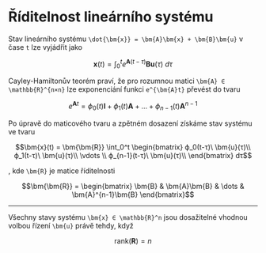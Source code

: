 Říditelnost lineárního systému
================================

Stav lineárního systému ``\dot{\bm{x}} = \bm{A}\bm{x} + \bm{B}\bm{u}`` v čase ``t`` lze vyjádřit jako
```math
\bm{x}(t) = \int_0^t e^{\bm{A}(t-τ)} \bm{B} \bm{u}(τ)\ dτ
```
Cayley-Hamiltonův teorém praví, že pro rozumnou matici ``\bm{A} ∈ \mathbb{R}^{n×n}`` lze exponenciání funkci ``e^{\bm{A}t}`` převést do tvaru
```math
e^{\bm{A}t} = ϕ_0(t) \bm{I} + ϕ_1(t) \bm{A} + \dots + ϕ_{n-1}(t) \bm{A}^{n-1}
```

Po úpravě do maticového tvaru a zpětném dosazení získáme stav systému ve tvaru
```math
\bm{x}(t) =
\bm{\bm{R}}
\int_0^t
\begin{bmatrix}
	ϕ_0(t-τ)\ \bm{u}(τ)\\
	ϕ_1(t-τ)\ \bm{u}(τ)\\
	\vdots \\
	ϕ_{n-1}(t-τ)\ \bm{u}(τ)\\
\end{bmatrix}
dτ
```
, kde ``\bm{R}`` je matice říditelnosti
```math
\bm{\bm{R}}
=
\begin{bmatrix}
	\bm{B} & \bm{A}\bm{B} & \dots & \bm{A}^{n-1}\bm{B}
\end{bmatrix}
```

---

Všechny stavy systému ``\bm{x} ∈ \mathbb{R}^n`` jsou dosažitelné vhodnou volbou řízení ``\bm{u}`` právě tehdy, když
```math
\text{rank}(\bm{R}) = n
```